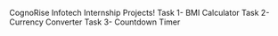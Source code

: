 CognoRise Infotech Internship Projects!
Task 1- BMI Calculator
Task 2- Currency Converter
Task 3- Countdown Timer
